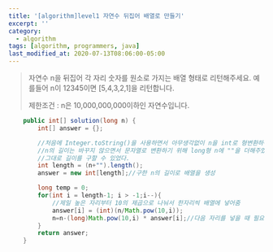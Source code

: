 ```yaml
---
title: '[algorithm]level1 자연수 뒤집어 배열로 만들기'
excerpt: ''
category:
  - algorithm
tags: [algorithm, programmers, java]
last_modified_at: 2020-07-13T08:06:00-05:00
---
```


> 자연수 n을 뒤집어 각 자리 숫자를 원소로 가지는 배열 형태로 리턴해주세요. 예를들어 n이 12345이면 [5,4,3,2,1]을 리턴합니다.
>
> 제한조건 : n은 10,000,000,000이하인 자연수입니다.

```java
    public int[] solution(long n) {
        int[] answer = {};

        //처음에 Integer.toString()을 사용하면서 아무생각없이 n을 int로 형변환하여 사용했다가 문제가 안풀림
        //n의 길이는 바꾸지 않으면서 문자열로 변환하기 위해 long형 n에 ""을 더해주었고
        //그대로 길이를 구할 수 있었다.
        int length = (n+"").length();
        answer = new int[length];//구한 n의 길이로 배열을 생성

        long temp = 0;
        for(int i = length-1; i > -1;i--){
			//제일 높은 자리부터 10의 제곱으로 나눠서 한자리씩 배열에 넣어줌
			answer[i] = (int)(n/Math.pow(10,i));
			n=n-(long)Math.pow(10,i) * answer[i];//다음 자리를 넣을 때 필요없는 자리를 가져오지 않기 위해 윗자리수는 지워줌
        }
        return answer;
    }
```
